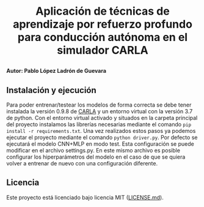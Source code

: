 # <p align="center"> Aplicación de técnicas de aprendizaje por refuerzo profundo para conducción autónoma en el simulador CARLA</p>

**Autor: Pablo López Ladrón de Guevara**

## Instalación y ejecución

Para poder entrenar/testear los modelos de forma correcta se debe tener instalada la versión 0.9.8 de [CARLA](http://carla.org/) y un entorno virtual con la versión 3.7 de python. Con el entorno virtual activado y situados en la carpeta principal del proyecto instalamos las librerías necesarias mediante el comando `pip install -r requirements.txt`. Una vez realizados estos pasos ya podemos ejecutar el proyecto mediante el comando `python driver.py`. Por defecto se ejecutará el modelo CNN+MLP en modo test. Esta configuración se puede modificar en el archivo settings.py. En este mismo archivo es posible configurar los hiperparámetros del modelo en el caso de que se quiera volver a entrenar de nuevo con una configuración diferente.


## Licencia

Este proyecto está licenciado bajo licencia MIT ([LICENSE.md](LICENSE.md)).



